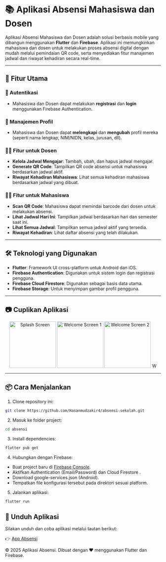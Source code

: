 # 📚 Aplikasi Absensi Mahasiswa dan Dosen

Aplikasi Absensi Mahasiswa dan Dosen adalah solusi berbasis mobile yang dibangun menggunakan **Flutter** dan **Firebase**. Aplikasi ini memungkinkan mahasiswa dan dosen untuk melakukan proses absensi digital dengan mudah melalui pemindaian QR code, serta menyediakan fitur manajemen jadwal dan riwayat kehadiran secara real-time.

---

## 🚀 Fitur Utama

### 🔐 Autentikasi

- Mahasiswa dan Dosen dapat melakukan **registrasi** dan **login** menggunakan Firebase Authentication.

### 👤 Manajemen Profil

- Mahasiswa dan Dosen dapat **melengkapi** dan **mengubah** profil mereka (seperti nama lengkap, NIM/NIDN, kelas, jurusan, dll).

### 👨‍🏫 Fitur untuk Dosen

- **Kelola Jadwal Mengajar**: Tambah, ubah, dan hapus jadwal mengajar.
- **Generate QR Code**: Tampilkan QR code absensi untuk mahasiswa berdasarkan jadwal aktif.
- **Riwayat Kehadiran Mahasiswa**: Lihat semua kehadiran mahasiswa berdasarkan jadwal yang dibuat.

### 🧑‍🎓 Fitur untuk Mahasiswa

- **Scan QR Code**: Mahasiswa dapat memindai barcode dari dosen untuk melakukan absensi.
- **Lihat Jadwal Hari Ini**: Tampilkan jadwal berdasarkan hari dan semester saat ini.
- **Lihat Semua Jadwal**: Tampilkan semua jadwal aktif yang tersedia.
- **Riwayat Kehadiran**: Lihat daftar absensi yang telah dilakukan.

---

## 🛠 Teknologi yang Digunakan

- **Flutter**: Framework UI cross-platform untuk Android dan iOS.
- **Firebase Authentication**: Digunakan untuk sistem login dan registrasi pengguna.
- **Firebase Cloud Firestore**: Digunakan sebagai basis data utama.
- **Firebase Storage**: Untuk menyimpan gambar profil pengguna.

---

## 📷 Cuplikan Aplikasi

<p align="center">
  <img src="https://github.com/Hasanmudzakir4/img/blob/main/splash-screen.png" alt="Splash Screen" width="150"/>
  <img src="https://github.com/Hasanmudzakir4/img/blob/main/welcome-screen1.png" alt="Welcome Screen 1" width="150"/>
  <img src="https://github.com/Hasanmudzakir4/img/blob/main/welcome-screen2.png" alt="Welcome Screen 2" width="150"/>
  <img src="https://github.com/Hasanmudzakir4/img/blob/main/welcome-screen3.png" alt="Welcome Screen 3" width="15   0"/>
</p>

---

## 📦 Cara Menjalankan

1. Clone repository ini:

```bash
git clone https://github.com/Hasanmudzakir4/absensi-sekolah.git
```

2. Masuk ke folder project:

```bash
cd absensi
```

3. Install dependencies:

```bash
flutter pub get
```

4. Hubungkan dengan Firebase:

- Buat project baru di [Firebase Console](https://console.firebase.google.com/).
- Aktifkan Authentication (Email/Password) dan Cloud Firestore .
- Download google-services.json (Android).
- Tempatkan file konfigurasi tersebut pada direktori sesuai platform.

5. Jalankan aplikasi:

```bash
flutter run
```

## 📲 Unduh Aplikasi

Silakan unduh dan coba aplikasi melalui tautan berikut:

👉 [App Absensi](https://appdistribution.firebase.dev/i/d89478dcee0c9538)

© 2025 Aplikasi Absensi. Dibuat dengan ❤️ menggunakan Flutter dan Firebase.
